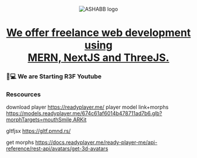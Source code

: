 <p align="center">
  <img src="https://www.ashabb.com/logo.jpg" alt="ASHABB logo" />
</p>
<h1 align='center'>
<a href="https://www.ashabb.com" target="_blank"> We offer freelance web development using <br/> MERN, NextJS and ThreeJS.</a>
</h1>

### 📖💻 We are Starting R3F Youtube


### Rescources

download player
https://readyplayer.me/
player model link+morphs
https://models.readyplayer.me/674c61af6014b478711ad7b6.glb?morphTargets=mouthSmile,ARKit

gltfjsx
https://gltf.pmnd.rs/

get morphs
https://docs.readyplayer.me/ready-player-me/api-reference/rest-api/avatars/get-3d-avatars
